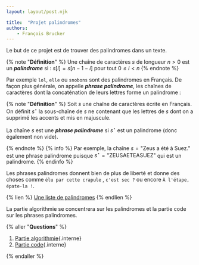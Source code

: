 ```yaml
---
layout: layout/post.njk

title:  "Projet palindromes"
authors:
    - François Brucker
---
```


Le but de ce projet est de trouver des palindromes dans un texte.

{% note "**Définition**" %}
Une chaîne de caractères $s$ de longueur $n > 0$ est un ***palindrome*** si : $s[i] = s[n-1-i]$ pour tout $0 \leq i < n$
{% endnote %}

Par exemple `lol`, `elle` ou `snobons` sont des palindromes en Français. De façon plus générale, on appelle ***phrase palindrome***, les chaînes de caractères dont la concaténation de leurs lettres forme un palindrome :

{% note "**Définition**" %}
Soit $s$ une chaîne de caractères écrite en Français. On définit  $s^\star$ la sous-chaîne de $s$ ne contenant que les lettres de $s$ dont on a supprimé les accents et mis en majuscule.

La chaîne $s$ est une ***phrase palindrome*** si $s^\star$ est un palindrome (donc également non vide).

{% endnote %}
{% info %}
Par exemple, la chaîne $s=\text{"Zeus a été à Suez."}$ est une phrase palindrome puisque $s^\star = \text{"ZEUSAETEASUEZ"}$ qui est un palindrome.
{% endinfo %}

Les phrases palindromes donnent bien de plus de liberté et donne des choses comme `élu par cette crapule` , `c'est sec ?` ou encore `À l'étape, épate-la !`.

{% lien %}
[Une liste de palindromes](https://fr.wiktionary.org/wiki/Annexe:Liste_de_palindromes_français)
{% endlien %}

La partie algorithmie se concentrera sur les palindromes et la partie code sur les phrases palindromes.

{% aller "**Questions**" %}

1. [Partie algorithmie](algorithmie){.interne}
2. [Partie code](code){.interne}

{% endaller %}
